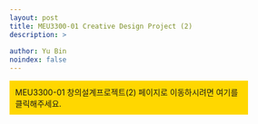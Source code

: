 ```yaml
---
layout: post
title: MEU3300-01 Creative Design Project (2)
description: >
  
author: Yu Bin
noindex: false
---
```


<div style=" background-color: gold; padding:10px; width: 400px; height: auto; cursor: pointer;" onclick="location.href='https://www.google.com/';"
Viewer
>
MEU3300-01 창의설계프로젝트(2) 페이지로 이동하시려면 
여기를 클릭해주세요.
</div>
